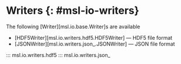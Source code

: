 # Writers {: #msl-io-writers}

The following [Writer][msl.io.base.Writer]s are available

* [HDF5Writer][msl.io.writers.hdf5.HDF5Writer] &mdash; HDF5 file format
* [JSONWriter][msl.io.writers.json_.JSONWriter] &mdash; JSON file format

::: msl.io.writers.hdf5
::: msl.io.writers.json_
